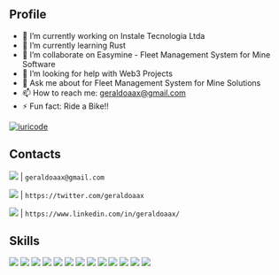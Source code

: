 ## Profile


- 🔭 I’m currently working on Instale Tecnologia Ltda 
- 🌱 I’m currently learning Rust
- 👯 I’m collaborate on Easymine - Fleet Management System for Mine Software
- 🤔 I’m looking for help with Web3 Projects
- 💬 Ask me about for Fleet Management System for Mine Solutions
- 📫 How to reach me: geraldoaax@gmail.com
- ⚡ Fun fact: Ride a Bike!!

<!-- [![iuricode](https://github-readme-stats.vercel.app/api?username=geraldoaax&theme=default)](https://github.com/geraldoaax/) -->

<!-- [![card](https://github-readme-stats.vercel.app/api?username=geraldoaax&theme=default&show_icons=true)](https://github.com/geraldoaax/) -->

[![iuricode](https://github-readme-stats.vercel.app/api/top-langs/?username=geraldoaax&hide=html&layout=compact&theme=default)](https://github.com/geraldoaax/)

## Contacts

<img src="https://img.shields.io/badge/Gmail-D14836?style=for-the-badge&logo=gmail&logoColor=white" /> | `geraldoaax@gmail.com`

<img src="https://img.shields.io/badge/Twitter-1DA1F2?style=for-the-badge&logo=twitter&logoColor=white" /> | `https://twitter.com/geraldoaax`

<img src="https://img.shields.io/badge/LinkedIn-0077B5?style=for-the-badge&logo=linkedin&logoColor=white" /> | `https://www.linkedin.com/in/geraldoaax/`


## Skills
<div style={{align}}>
<img src="https://img.shields.io/badge/.NET-5C2D91?style=for-the-badge&logo=.net&logoColor=white" />  
<img src="https://img.shields.io/badge/HTML5-E34F26?style=for-the-badge&logo=html5&logoColor=white" />  
<img src="https://img.shields.io/badge/CSS3-1572B6?style=for-the-badge&logo=css3&logoColor=white" /> 
<img src="https://img.shields.io/badge/Saas-CC6699?style=for-the-badge&logo=sass&logoColor=white" />  
<img src="https://img.shields.io/badge/Javascript-323330?style=for-the-badge&logo=javascript&logoColor=F7DF1E" />  
<img src="https://img.shields.io/badge/TypeScript-007ACC?style=for-the-badge&logo=typescript&logoColor=white" />  
<img src="https://img.shields.io/badge/Node.js-43853D?style=for-the-badge&logo=node.js&logoColor=white" />  
<img src="https://img.shields.io/badge/React-20232A?style=for-the-badge&logo=react&logoColor=61DAFB" />  
<img src="https://img.shields.io/badge/React_Native-20232A?style=for-the-badge&logo=react&logoColor=61DAFB" /> 
<img src="https://img.shields.io/badge/Heroku-430098?style=for-the-badge&logo=heroku&logoColor=white" />  
<img src="https://img.shields.io/badge/Microsoft_Azure-0089D6?style=for-the-badge&logo=microsoft-azure&logoColor=white" />  
<img src="https://img.shields.io/badge/Microsoft_SQL_Server-CC2927?style=for-the-badge&logo=microsoft-sql-server&logoColor=white" />  
<img src="https://img.shields.io/badge/Microsoft_Office-D83B01?style=for-the-badge&logo=microsoft-office&logoColor=white" />  
</div>

